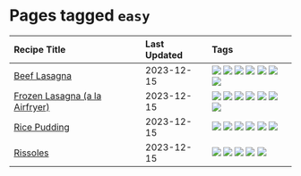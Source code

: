 # Pages tagged `easy`

|Recipe Title|Last Updated|Tags
|:---|:---|:---|
|[Beef Lasagna](../recipes/beeflasagna.md)|2023-12-15|[![](https://img.shields.io/badge/tag-baked-f6b493)](../tags/baked.md) [![](https://img.shields.io/badge/tag-beef-e5c1d4)](../tags/beef.md) [![](https://img.shields.io/badge/tag-dinner-91514)](../tags/dinner.md) [![](https://img.shields.io/badge/tag-easy-10cdd6)](../tags/easy.md) [![](https://img.shields.io/badge/tag-italian-9fef19)](../tags/italian.md) [![](https://img.shields.io/badge/tag-pasta-427cd)](../tags/pasta.md) [![](https://img.shields.io/badge/tag-stovetop-bb15fd)](../tags/stovetop.md)|
|[Frozen Lasagna (a la Airfryer)](../recipes/lasagnaairfryer.md)|2023-12-15|[![](https://img.shields.io/badge/tag-airfryer-e4f90)](../tags/airfryer.md) [![](https://img.shields.io/badge/tag-cheesey-13fda6)](../tags/cheesey.md) [![](https://img.shields.io/badge/tag-easy-10cdd6)](../tags/easy.md) [![](https://img.shields.io/badge/tag-italian-9fef19)](../tags/italian.md) [![](https://img.shields.io/badge/tag-mine-d4602a)](../tags/mine.md) [![](https://img.shields.io/badge/tag-pasta-427cd)](../tags/pasta.md) [![](https://img.shields.io/badge/tag-reheating-d5a11)](../tags/reheating.md)|
|[Rice Pudding](../recipes/ricepudding.md)|2023-12-15|[![](https://img.shields.io/badge/tag-dairy-8ce73b)](../tags/dairy.md) [![](https://img.shields.io/badge/tag-dessert-062ab)](../tags/dessert.md) [![](https://img.shields.io/badge/tag-easy-10cdd6)](../tags/easy.md) [![](https://img.shields.io/badge/tag-rice-5b6ac0)](../tags/rice.md) [![](https://img.shields.io/badge/tag-rice_cooker-c02c21)](../tags/rice_cooker.md) [![](https://img.shields.io/badge/tag-vegetarian-3a4f8e)](../tags/vegetarian.md)|
|[Rissoles](../recipes/rissoles.md)|2023-12-15|[![](https://img.shields.io/badge/tag-aussie-517a72)](../tags/aussie.md) [![](https://img.shields.io/badge/tag-beef-e5c1d4)](../tags/beef.md) [![](https://img.shields.io/badge/tag-easy-10cdd6)](../tags/easy.md) [![](https://img.shields.io/badge/tag-family-1754e4)](../tags/family.md) [![](https://img.shields.io/badge/tag-fried-208450)](../tags/fried.md)|